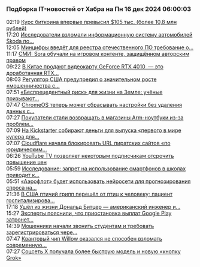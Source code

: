 <h3>Подборка IT-новостей от Хабра на Пн 16 дек 2024 06:00:03</h3>
<div class="rss">
  <span class="smaller gray hspace">02:19</span>
  <a class="nodecor" href="https://habr.com/ru/news/866826/?utm_source=habrahabr&utm_medium=rss&utm_campaign=866826">Курс биткоина впервые превысил $105 тыс. (более 10,8 млн рублей)</a>
</div>
<div class="rss">
  <span class="smaller gray hspace">17:20</span>
  <a class="nodecor" href="https://habr.com/ru/news/866792/?utm_source=habrahabr&utm_medium=rss&utm_campaign=866792">Исследователи взломали информационную систему автомобилей Škoda по...</a>
</div>
<div class="rss">
  <span class="smaller gray hspace">12:05</span>
  <a class="nodecor" href="https://habr.com/ru/news/866728/?utm_source=habrahabr&utm_medium=rss&utm_campaign=866728">Минцифры введёт для реестра отечественного ПО требование о...</a>
</div>
<div class="rss">
  <span class="smaller gray hspace">11:17</span>
  <a class="nodecor" href="https://habr.com/ru/news/866708/?utm_source=habrahabr&utm_medium=rss&utm_campaign=866708">СМИ: Sora обучали на игровом контенте, защищённом авторским правом</a>
</div>
<div class="rss">
  <span class="smaller gray hspace">09:22</span>
  <a class="nodecor" href="https://habr.com/ru/news/866688/?utm_source=habrahabr&utm_medium=rss&utm_campaign=866688">В Китае продают видеокарту GeForce RTX 4010  — это доработанная RTX...</a>
</div>
<div class="rss">
  <span class="smaller gray hspace">08:03</span>
  <a class="nodecor" href="https://habr.com/ru/news/866680/?utm_source=habrahabr&utm_medium=rss&utm_campaign=866680">Регулятор США предупредил о значительном росте «мошенничества с...</a>
</div>
<div class="rss">
  <span class="smaller gray hspace">07:51</span>
  <a class="nodecor" href="https://habr.com/ru/news/866650/?utm_source=habrahabr&utm_medium=rss&utm_campaign=866650">«Беспрецедентный риск» для жизни на Земле: учёные призывают...</a>
</div>
<div class="rss">
  <span class="smaller gray hspace">07:47</span>
  <a class="nodecor" href="https://habr.com/ru/news/866676/?utm_source=habrahabr&utm_medium=rss&utm_campaign=866676">ChromeOS теперь может сбрасывать настройки без удаления данных с...</a>
</div>
<div class="rss">
  <span class="smaller gray hspace">07:27</span>
  <a class="nodecor" href="https://habr.com/ru/news/866672/?utm_source=habrahabr&utm_medium=rss&utm_campaign=866672">Покупатели стали возвращать в магазины Arm-ноутбуки из-за проблем...</a>
</div>
<div class="rss">
  <span class="smaller gray hspace">07:09</span>
  <a class="nodecor" href="https://habr.com/ru/news/866670/?utm_source=habrahabr&utm_medium=rss&utm_campaign=866670">На Kickstarter собирают деньги для выпуска «первого в мире кулера для...</a>
</div>
<div class="rss">
  <span class="smaller gray hspace">07:07</span>
  <a class="nodecor" href="https://habr.com/ru/news/866666/?utm_source=habrahabr&utm_medium=rss&utm_campaign=866666">Cloudflare начала блокировать URL пиратских сайтов «по юридическим...</a>
</div>
<div class="rss">
  <span class="smaller gray hspace">06:26</span>
  <a class="nodecor" href="https://habr.com/ru/news/866664/?utm_source=habrahabr&utm_medium=rss&utm_campaign=866664">YouTube TV позволяет некоторым подписчикам отсрочить повышение цен</a>
</div>
<div class="rss">
  <span class="smaller gray hspace">05:59</span>
  <a class="nodecor" href="https://habr.com/ru/news/866658/?utm_source=habrahabr&utm_medium=rss&utm_campaign=866658">Исследование: запрет на использование смартфонов в школах приводит к...</a>
</div>
<div class="rss">
  <span class="smaller gray hspace">05:51</span>
  <a class="nodecor" href="https://habr.com/ru/news/866656/?utm_source=habrahabr&utm_medium=rss&utm_campaign=866656">«Аэрофлот» будет использовать нейросети для прогнозирования спроса на...</a>
</div>
<div class="rss">
  <span class="smaller gray hspace">21:36</span>
  <a class="nodecor" href="https://habr.com/ru/news/866648/?utm_source=habrahabr&utm_medium=rss&utm_campaign=866648">В США птичий грипп перешёл от птиц к человеку; пациент госпитализирова...</a>
</div>
<div class="rss">
  <span class="smaller gray hspace">17:18</span>
  <a class="nodecor" href="https://habr.com/ru/news/866622/?utm_source=habrahabr&utm_medium=rss&utm_campaign=866622">Ушёл из жизни Дональд Битцер — американский инженер и...</a>
</div>
<div class="rss">
  <span class="smaller gray hspace">15:27</span>
  <a class="nodecor" href="https://habr.com/ru/news/866610/?utm_source=habrahabr&utm_medium=rss&utm_campaign=866610">Эксперты пояснили, что приостановка выплат Google Play затронет...</a>
</div>
<div class="rss">
  <span class="smaller gray hspace">14:39</span>
  <a class="nodecor" href="https://habr.com/ru/news/866608/?utm_source=habrahabr&utm_medium=rss&utm_campaign=866608">Мошенники начали звонить студентам и требовать зарегистрироваться чере...</a>
</div>
<div class="rss">
  <span class="smaller gray hspace">07:47</span>
  <a class="nodecor" href="https://habr.com/ru/news/866554/?utm_source=habrahabr&utm_medium=rss&utm_campaign=866554">Квантовый чип Willow оказался не способен взломать современную...</a>
</div>
<div class="rss">
  <span class="smaller gray hspace">07:27</span>
  <a class="nodecor" href="https://habr.com/ru/news/866550/?utm_source=habrahabr&utm_medium=rss&utm_campaign=866550">Соцсеть X получала более быструю модель и новую «кнопку Grok»</a>
</div>